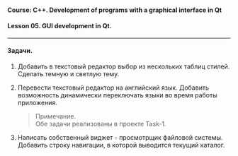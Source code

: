 #### Course: C++. Development of programs with a graphical interface in Qt  
#### Lesson 05. GUI development in Qt.  

***  

#### Задачи.  

1. Добавить в текстовый редактор выбор из нескольких таблиц стилей. Сделать темную и светлую тему.  

2. Перевести текстовый редактор на английский язык. Добавить возможность динамически переключать языки во время работы приложения.  

   > Примечание.  
   > Обе задачи реализованы в проекте Task-1.  

3. Написать собственный виджет - просмотрщик файловой системы. Добавить строку навигации, в которой выводится текущий каталог.  



